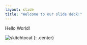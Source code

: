 ```yaml
---
layout: slide
title: "Welcome to our slide deck!"
---
```


Hello World!


![skitchtocat](https://octodex.github.com/images/skitchtocat.png)
{: .center}
